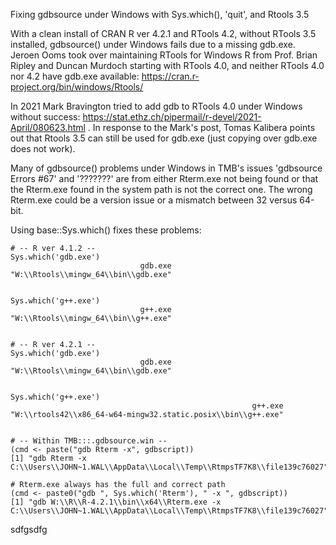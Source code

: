 Fixing gdbsource under Windows with Sys.which(), 'quit', and Rtools 3.5

With a clean install of CRAN R ver 4.2.1 and RTools 4.2, without RTools 3.5 installed, gdbsource() under Windows fails due to a missing gdb.exe. Jeroen Ooms took over maintaining RTools for Windows R from Prof. Brian Ripley and Duncan Murdoch starting with RTools 4.0, and neither RTools 4.0 nor 4.2 have gdb.exe available: https://cran.r-project.org/bin/windows/Rtools/

In 2021 Mark Bravington tried to add gdb to RTools 4.0 under Windows without success: https://stat.ethz.ch/pipermail/r-devel/2021-April/080623.html . In response to the Mark's post, Tomas Kalibera points out that Rtools 3.5 can still be used for gdb.exe (just copying over gdb.exe does not work).

Many of gdbsource() problems under Windows in TMB's issues 'gdbsource Errors #67' and '???????' are from either Rterm.exe not being found or that the Rterm.exe found in the system path is not the correct one.  The wrong Rterm.exe could be a version issue or a mismatch between 32 versus 64-bit.

Using base::Sys.which() fixes these problems:



    # -- R ver 4.1.2 --    
    Sys.which('gdb.exe')
                                 gdb.exe 
    "W:\\Rtools\\mingw_64\\bin\\gdb.exe" 
    
    
    Sys.which('g++.exe')
                                 g++.exe 
    "W:\\Rtools\\mingw_64\\bin\\g++.exe" 
    
    
    # -- R ver 4.2.1 --    
    Sys.which('gdb.exe')
                                 gdb.exe 
    "W:\\Rtools\\mingw_64\\bin\\gdb.exe" 
    
    
    Sys.which('g++.exe')
                                                          g++.exe 
    "W:\\rtools42\\x86_64-w64-mingw32.static.posix\\bin\\g++.exe" 
    
    
    # -- Within TMB:::.gdbsource.win --      
    (cmd <- paste("gdb Rterm -x", gdbscript))
    [1] "gdb Rterm -x C:\\Users\\JOHN~1.WAL\\AppData\\Local\\Temp\\RtmpsTF7K8\\file139c76027"
        
    # Rterm.exe always has the full and correct path
    (cmd <- paste0("gdb ", Sys.which('Rterm'), " -x ", gdbscript))
    [1] "gdb W:\\R\\R-4.2.1\\bin\\x64\\Rterm.exe -x C:\\Users\\JOHN~1.WAL\\AppData\\Local\\Temp\\RtmpsTF7K8\\file139c76027"

    
    
    
 sdfgsdfg   
    
    
    
